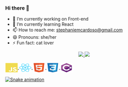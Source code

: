 ### Hi there 👋

- 🔭 I’m currently working on Front-end
- 🌱 I’m currently learning React
- 📫 How to reach me: stephaniemcardoso@gmail.com
- 😄 Pronouns: she/her
- ⚡ Fun fact: cat lover

<div align="center">
  <a href="https://github.com/stecardoso">
  <img height="180em" src="https://github-readme-stats.vercel.app/api?username=stecardoso&show_icons=true&theme=dracula&include_all_commits=true&count_private=true"/>
  <img height="180em" src="https://github-readme-stats.vercel.app/api/top-langs/?username=stecardoso&layout=compact&langs_count=7&theme=dracula"/>
</div>

<div style="display: inline_block"><br>
  <img align="center" alt="Ste-Js" height="30" width="40" src="https://raw.githubusercontent.com/devicons/devicon/master/icons/javascript/javascript-plain.svg">
  <img align="center" alt="Ste-React" height="30" width="40" src="https://raw.githubusercontent.com/devicons/devicon/master/icons/react/react-original.svg">
  <img align="center" alt="Ste-HTML" height="30" width="40" src="https://raw.githubusercontent.com/devicons/devicon/master/icons/html5/html5-original.svg">
  <img align="center" alt="Ste-CSS" height="30" width="40" src="https://raw.githubusercontent.com/devicons/devicon/master/icons/css3/css3-original.svg">
  <img align="center" alt="Ste-Csharp" height="30" width="40" src="https://raw.githubusercontent.com/devicons/devicon/master/icons/csharp/csharp-original.svg">
</div>
  
<div>
 
  ![Snake animation](https://github.com/stecardoso/stecardoso/blob/output/github-contribution-grid-snake.svg)
 
</div>
